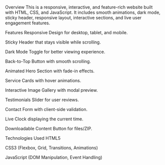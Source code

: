 Overview
This is a responsive, interactive, and feature-rich website built with HTML, CSS, and JavaScript. It includes smooth animations, dark mode, sticky header, responsive layout, interactive sections, and live user engagement features.

Features
Responsive Design for desktop, tablet, and mobile.

Sticky Header that stays visible while scrolling.

Dark Mode Toggle for better viewing experience.

Back-to-Top Button with smooth scrolling.

Animated Hero Section with fade-in effects.

Service Cards with hover animations.

Interactive Image Gallery with modal preview.

Testimonials Slider for user reviews.

Contact Form with client-side validation.

Live Clock displaying the current time.

Downloadable Content Button for files/ZIP.

Technologies Used
HTML5

CSS3 (Flexbox, Grid, Transitions, Animations)

JavaScript (DOM Manipulation, Event Handling)
